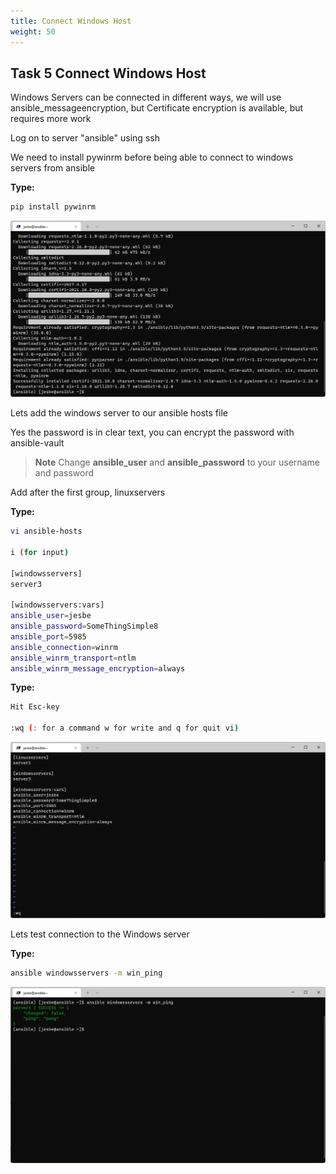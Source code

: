 ```yaml
---
title: Connect Windows Host
weight: 50
---
```


## Task 5 Connect Windows Host

Windows Servers can be connected in different ways, we will use ansible_messageencryption, but Certificate encryption is available, but requires more work

Log on to server "ansible" using ssh

We need to install pywinrm before being able to connect to windows servers from ansible

__Type:__

```bash
pip install pywinrm
```

![Alt text](images/019_install_pywinrm.png?raw=true "enable winRm")

Lets add the windows server to our ansible hosts file

Yes the password is in clear text, you can encrypt the password with ansible-vault

> **Note**
> Change __ansible_user__ and __ansible_password__ to your username and password

Add after the first group, linuxservers

__Type:__

```bash
vi ansible-hosts

i (for input)

[windowsservers]
server3

[windowsservers:vars]
ansible_user=jesbe
ansible_password=SomeThingSimple8
ansible_port=5985
ansible_connection=winrm
ansible_winrm_transport=ntlm
ansible_winrm_message_encryption=always
```

__Type:__

```bash
Hit Esc-key

:wq (: for a command w for write and q for quit vi)
```

![Alt text](images/020_winrm_hostsfile.png?raw=true "hosts file winRm")

Lets test connection to the Windows server

__Type:__

```bash
ansible windowsservers -m win_ping
```

![Alt text](images/021_ansible_win_ping.png?raw=true "win_ping")
